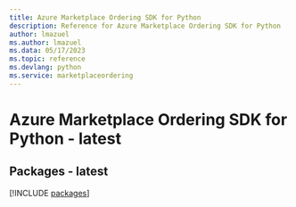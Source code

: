 ```yaml
---
title: Azure Marketplace Ordering SDK for Python
description: Reference for Azure Marketplace Ordering SDK for Python
author: lmazuel
ms.author: lmazuel
ms.data: 05/17/2023
ms.topic: reference
ms.devlang: python
ms.service: marketplaceordering
---
```

# Azure Marketplace Ordering SDK for Python - latest
## Packages - latest
[!INCLUDE [packages](marketplace-ordering-index.md)]